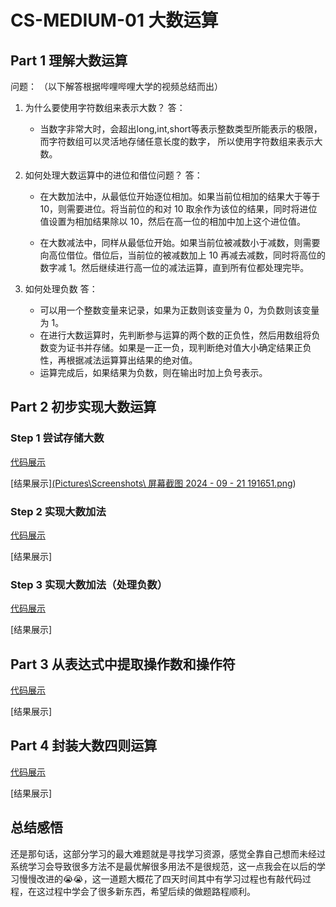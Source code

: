 # CS-MEDIUM-01 大数运算

## Part 1 理解大数运算

问题：
（以下解答根据哔哩哔哩大学的视频总结而出）

1. 为什么要使用字符数组来表示大数？
    答：
    * 当数字非常大时，会超出long,int,short等表示整数类型所能表示的极限，而字符数组可以灵活地存储任意长度的数字，
    所以使用字符数组来表示大数。

2. 如何处理大数运算中的进位和借位问题？
    答：
    * 在大数加法中，从最低位开始逐位相加。如果当前位相加的结果大于等于 10，则需要进位。将当前位的和对 10 取余作为该位的结果，同时将进位值设置为相加结果除以 10，然后在高一位的相加中加上这个进位值。

    * 在大数减法中，同样从最低位开始。如果当前位被减数小于减数，则需要向高位借位。借位后，当前位的被减数加上 10 再减去减数，同时将高位的数字减 1。然后继续进行高一位的减法运算，直到所有位都处理完毕。

3. 如何处理负数
    答：
    * 可以用一个整数变量来记录，如果为正数则该变量为 0，为负数则该变量为 1。
    * 在进行大数运算时，先判断参与运算的两个数的正负性，然后用数组将负数变为证书并存储。如果是一正一负，现判断绝对值大小确定结果正负性，再根据减法运算算出结果的绝对值。
    * 运算完成后，如果结果为负数，则在输出时加上负号表示。

## Part 2 初步实现大数运算

### Step 1 尝试存储大数

[代码展示](part2step1.md)

[结果展示][(Pictures\Screenshots\ 屏幕截图 2024 - 09 - 21 191651.png](https://github.com/24k-zhuying/-Glimmer-CS-MEDIUM-01/blob/main/%E5%B1%8F%E5%B9%95%E6%88%AA%E5%9B%BE%202024-09-21%20191651.png))

### Step 2 实现大数加法

[代码展示](part2step2.md)

[结果展示]

### Step 3 实现大数加法（处理负数）
[代码展示](part2step3.md)

[结果展示]

## Part 3 从表达式中提取操作数和操作符
[代码展示](part3.md)

[结果展示]

## Part 4 封装大数四则运算
[代码展示](part4.md)

[结果展示]

## 总结感悟

还是那句话，这部分学习的最大难题就是寻找学习资源，感觉全靠自己想而未经过系统学习会导致很多方法不是最优解很多用法不是很规范，这一点我会在以后的学习慢慢改进的:sob::sob:，这一道题大概花了四天时间其中有学习过程也有敲代码过程，在这过程中学会了很多新东西，希望后续的做题路程顺利。



